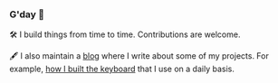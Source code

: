 ### G'day 👋

🛠 I build things from time to time. Contributions are welcome.

🖋 I also maintain a [blog](https://blog.tomarrell.com) where I write about some of my projects. For example, [how I built the keyboard](https://blog.tomarrell.com/post/how_to_prevent_rsi) that I use on a daily basis.
